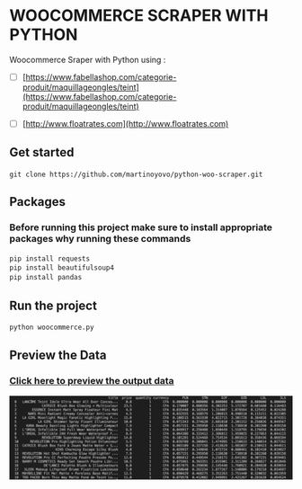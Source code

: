 # WOOCOMMERCE SCRAPER WITH PYTHON

Woocommerce Sraper with Python using :
- [ ] [https://www.fabellashop.com/categorie-produit/maquillageongles/teint](https://www.fabellashop.com/categorie-produit/maquillageongles/teint)
- [ ] [http://www.floatrates.com](http://www.floatrates.com)


## Get started
```
git clone https://github.com/martinoyovo/python-woo-scraper.git
```

## Packages
### Before running this project make sure to install appropriate packages why running these commands 
```python
pip install requests
pip install beautifulsoup4
pip install pandas 
```

## Run the project
```python
python woocommerce.py
```

## Preview the Data
### [Click here to preview the output data](https://github.com/martinoyovo/python-woo-scraper/blob/main/products_list.csv)

![Preview Data](https://github.com/martinoyovo/python-woo-scraper/blob/main/preview.png)
